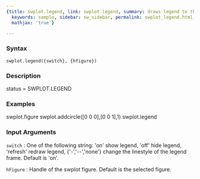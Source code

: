 ```yaml
---
{title: swplot.legend, link: swplot.legend, summary: draws legend to the swplot figure,
  keywords: sample, sidebar: sw_sidebar, permalink: swplot_legend.html, folder: swplot,
  mathjax: 'true'}

---
```


### Syntax

`swplot.legend({switch}, {hfigure})`

### Description

status = SWPLOT.LEGEND
 

### Examples

  swplot.figure
  swplot.addcircle([0 0 0],[0 0 1],1)
  swplot.legend

### Input Arguments

`switch`
: One of the following string:
      'on'                show legend,
      'off'               hide legend,
      'refresh'           redraw legend,
      {'-','--','none'}   change the linestyle of the legend
                          frame.
  Default is 'on'.

`hFigure`
: Handle of the swplot figure. Default is the selected
  figure.

